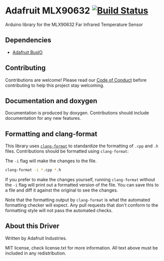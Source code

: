 # Adafruit MLX90632 [![Build Status](https://github.com/adafruit/Adafruit_MLX90632/workflows/Arduino%20Library%20CI/badge.svg)](https://github.com/adafruit/Adafruit_MLX90632/actions)

Arduino library for the MLX90632 Far Infrared Temperature Sensor

## Dependencies
 * [Adafruit BusIO](https://github.com/adafruit/Adafruit_BusIO)

## Contributing

Contributions are welcome! Please read our [Code of Conduct](https://github.com/adafruit/Adafruit_MLX90632/blob/main/CODE_OF_CONDUCT.md)
before contributing to help this project stay welcoming.

## Documentation and doxygen
Documentation is produced by doxygen. Contributions should include documentation for any new features.

## Formatting and clang-format
This library uses [`clang-format`](https://releases.llvm.org/download.html) to standardize the formatting of `.cpp` and `.h` files. 
Contributions should be formatted using `clang-format`:

The `-i` flag will make the changes to the file.
```bash
clang-format -i *.cpp *.h
```
If you prefer to make the changes yourself, running `clang-format` without the `-i` flag will print out a formatted version of the file. You can save this to a file and diff it against the original to see the changes.

Note that the formatting output by `clang-format` is what the automated formatting checker will expect. Any pull requests that don't conform to the formatting style will not pass the automated checks.

## About this Driver

Written by Adafruit Industries.

MIT license, check license.txt for more information.
All text above must be included in any redistribution.